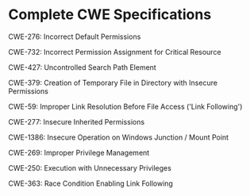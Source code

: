 

# Complete CWE Specifications

CWE-276: Incorrect Default Permissions

CWE-732: Incorrect Permission Assignment for Critical Resource

CWE-427: Uncontrolled Search Path Element

CWE-379: Creation of Temporary File in Directory with Insecure Permissions

CWE-59: Improper Link Resolution Before File Access ('Link Following')

CWE-277: Insecure Inherited Permissions

CWE-1386: Insecure Operation on Windows Junction / Mount Point

CWE-269: Improper Privilege Management

CWE-250: Execution with Unnecessary Privileges

CWE-363: Race Condition Enabling Link Following